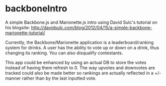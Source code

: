 # backboneIntro
A simple Backbone.js and Marionette.js intro using David Sulc's tutorial on his blogsite:
http://davidsulc.com/blog/2012/04/15/a-simple-backbone-marionette-tutorial/

Currently, the Backbone/Marionette application is a leaderboard/ranking system for drinks. A user has the ability to vote up or down on a drink, thus changing its ranking. You can also disqualify contestants.

This app could be enhanced by using an actual DB to store the votes instead of having them refresh to 0. The way upvotes and downvotes are tracked could also be made better so rankings are actually reflected in a +/- manner rather than by the last inputted vote.
